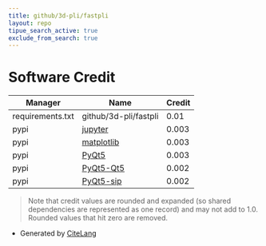 ```yaml
---
title: github/3d-pli/fastpli
layout: repo
tipue_search_active: true
exclude_from_search: true
---
```

# Software Credit

|Manager|Name|Credit|
|-------|----|------|
|requirements.txt|github/3d-pli/fastpli|0.01|
|pypi|[jupyter](http://jupyter.org)|0.003|
|pypi|[matplotlib](https://matplotlib.org)|0.003|
|pypi|[PyQt5](https://www.riverbankcomputing.com/software/pyqt/)|0.003|
|pypi|[PyQt5-Qt5](https://www.riverbankcomputing.com/software/pyqt/)|0.002|
|pypi|[PyQt5-sip](https://www.riverbankcomputing.com/software/sip/)|0.002|


> Note that credit values are rounded and expanded (so shared dependencies are represented as one record) and may not add to 1.0. Rounded values that hit zero are removed.


- Generated by [CiteLang](https://github.com/vsoch/citelang)
